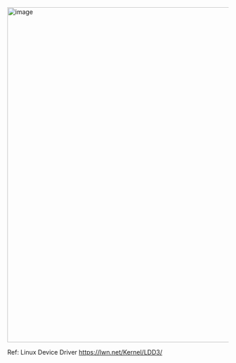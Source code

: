 <img width="762" alt="image" src="https://github.com/user-attachments/assets/38ce8db0-872c-4218-882e-84f8dae437e3" />

Ref: Linux Device Driver https://lwn.net/Kernel/LDD3/
